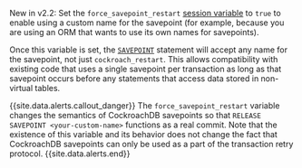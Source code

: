 <span class="version-tag">New in v2.2:</span> Set the `force_savepoint_restart` [session variable](set-vars.html#supported-variables) to `true` to enable using a custom name for the savepoint (for example, because you are using an ORM that wants to use its own names for savepoints).

Once this variable is set, the [`SAVEPOINT`](savepoint.html) statement will accept any name for the savepoint, not just `cockroach_restart`. This allows compatibility with existing code that uses a single savepoint per transaction as long as that savepoint occurs before any statements that access data stored in non-virtual tables.

{{site.data.alerts.callout_danger}}
The `force_savepoint_restart` variable changes the semantics of CockroachDB savepoints so that `RELEASE SAVEPOINT <your-custom-name>` functions as a real commit. Note that the existence of this variable and its behavior does not change the fact that CockroachDB savepoints can only be used as a part of the transaction retry protocol.
{{site.data.alerts.end}}
